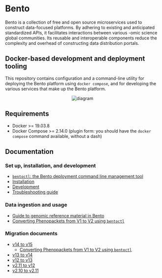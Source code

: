 # Bento

Bento is a collection of free and open source microservices used to construct data-focused platforms. 
By adhering to existing and anticipated standardized APIs, it facilitates interactions between 
various -omic science global communities. Its reusable and interoperable components reduce the 
complexity and overhead of constructing data distribution portals.


## Docker-based development and deployment tooling

This repository contains configuration and a command-line utility for deploying
the Bento platform using `docker compose`, and for developing the various services
that make up the Bento platform.



<div style="text-align:center">
  <img src="https://github.com/bento-platform/bentoV2/blob/main/diagram.png?raw=true" alt="diagram" style="align:middle;"/>
</div>


## Requirements
- Docker >= 19.03.8
- Docker Compose >= 2.14.0 (plugin form: you should have the `docker compose` command available, without a dash)


## Documentation

### Set up, installation, and development

* [`bentoctl`: the Bento deployment command line management tool](./docs/bentoctl.md)
* [Installation](./docs/installation.md)
* [Development]()
* [Troubleshooting guide](./docs/troubleshooting.md)

### Data ingestion and usage

* [Guide to genomic reference material in Bento](./docs/reference_material.md)
* [Converting Phenopackets from V1 to V2 using `bentoctl`](./docs/phenopackets_v1_to_v2.md) 

### Migration documents

* [v14 to v15](./docs/migrating_to_15.md)
  * [Converting Phenopackets from V1 to V2 using `bentoctl`](./docs/phenopackets_v1_to_v2.md) 
* [v13 to v14](./docs/migrating_to_14.md)
* [v12 to v13](./docs/migrating_to_13.md)
* [v2.11 to v12](./docs/migrating_to_12.md)
* [v2.10 to v2.11](./docs/migrating_to_2_11.md)
